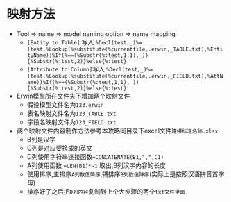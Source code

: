 # 映射方法

- Tool => name => model naming option => name mapping
  - `[Entity to Table]` 写入  `%Decl(test,_)%=(test,%Lookup(%substitute(%currentfile,.erwin,_TABLE.txt),%EntityName))%If(%==(%Substr(%:test,1,1),_)){%Substr(%:test,2)}%else{%:test}`
  - `[Attribute to Column]`写入 `%Decl(test,_)%=(test,%Lookup(%substitute(%currentfile,.erwin,_FIELD.txt),%AttName))%If(%==(%Substr(%:test,1,1),_)){%Substr(%:test,2)}%else{%:test}`
- Erwin模型所在文件夹下增加两个映射文件
  - 假设模型文件名为`123.erwin`
  - 表名映射文件名为`123_TABLE.txt`
  - 字段名映射文件为`123_FIELD.txt`
- 两个映射文件内容制作方法参考本攻略同目录下excel文件`建模标准名称.xlsx`
  - B列是汉字
  - C列是对应要换成的英文
  - D列使用字符串连接函数`=CONCATENATE(B1,",",C1)`
  - A列使用函数 `=LEN(B1)*-1` 取出,B列汉字内容的长度
  - 使用排序,主排序`A列数值降序`,辅排序`B列数值降序`(实际上是按照汉语拼音首字母)
  - 排序好了之后把`D列内容`复制到上个大步骤的两个`txt文件里面`